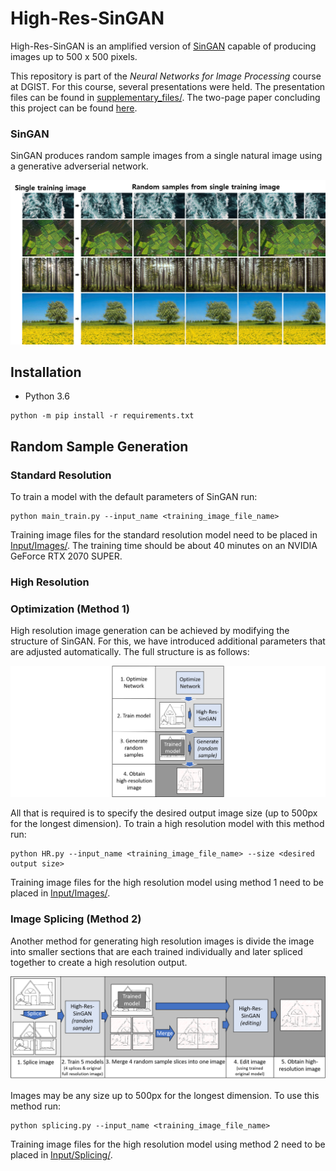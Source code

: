 # High-Res-SinGAN

High-Res-SinGAN is an amplified version of [SinGAN](https://github.com/tamarott/SinGAN.git)
capable of producing images up to 500 x 500 pixels.

This repository is part of the *Neural Networks for Image Processing* course at DGIST.
For this course, several presentations were held. The presentation files can be found
in [supplementary_files/](supplementary_files/). The two-page paper concluding this
project can be found [here](supplementary_files/High-Res-SinGAN_paper.pdf).

### SinGAN

SinGAN produces random sample images from a single natural image using a generative adverserial network.

![Image of SinGAN sample outputs](supplementary_files/figures/singan_example.png)


## Installation

- Python 3.6

```
python -m pip install -r requirements.txt
```

## Random Sample Generation

### Standard Resolution

To train a model with the default parameters of SinGAN run:
```
python main_train.py --input_name <training_image_file_name>
```
Training image files for the standard resolution model need to be placed in [Input/Images/](Input/Images/).
The training time should be about 40 minutes on an NVIDIA GeForce RTX 2070 SUPER.


### High Resolution

### Optimization (Method 1)

High resolution image generation can be achieved by modifying the structure of SinGAN. For this, we have 
introduced additional parameters that are adjusted automatically. The full structure is as follows:

![Image of method 1 structure](supplementary_files/figures/method_1_structure.png)

All that is required is to specify the
desired output image size (up to 500px for the longest dimension). To train a high resolution model with 
this method run:
```
python HR.py --input_name <training_image_file_name> --size <desired output size>
```
Training image files for the high resolution model using method 1 need to be placed in [Input/Images/](Input/Images/).

### Image Splicing (Method 2)

Another method for generating high resolution images is divide the image into smaller sections that are each
trained individually and later spliced together to create a high resolution output.

![Image of method 2 structure](supplementary_files/figures/method_2_structure.png)

Images may be any size up to 500px for the longest dimension. To use this method run:
```
python splicing.py --input_name <training_image_file_name>
```
Training image files for the high resolution model using method 2 need to be placed in [Input/Splicing/](Input/Splicing/).

